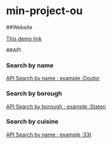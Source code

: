 # min-project-ou

##Website

[This demo link](http://ec2-100-25-24-219.compute-1.amazonaws.com:8099)

##API

### Search by name
[API Search by name : example :Doutor](http://ec2-100-25-24-219.compute-1.amazonaws.com:8099/api/restaurant/name/Doutor)

### Search by borough
[API Search by borough : example :Staten](http://ec2-100-25-24-219.compute-1.amazonaws.com:8099/api/restaurant/borough/Staten)

### Search by cuisine
[API Search by name : example :33t](http://ec2-100-25-24-219.compute-1.amazonaws.com:8099/api/restaurant/cuisine/33t)
